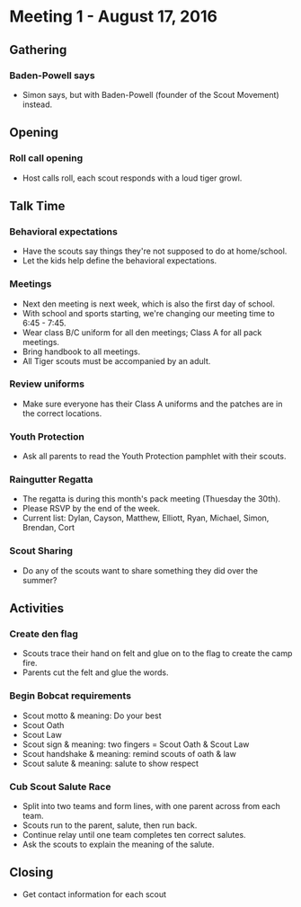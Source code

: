 # Meeting 1 - August 17, 2016

## Gathering

### Baden-Powell says
* Simon says, but with Baden-Powell (founder of the Scout Movement) instead.

## Opening

### Roll call opening
* Host calls roll, each scout responds with a loud tiger growl.

## Talk Time

### Behavioral expectations
* Have the scouts say things they're not supposed to do at home/school.
* Let the kids help define the behavioral expectations.

### Meetings
* Next den meeting is next week, which is also the first day of school.
* With school and sports starting, we're changing our meeting time to 6:45 - 7:45.
* Wear class B/C uniform for all den meetings; Class A for all pack meetings.
* Bring handbook to all meetings.
* All Tiger scouts must be accompanied by an adult.

### Review uniforms
* Make sure everyone has their Class A uniforms and the patches are in the correct locations.

### Youth Protection
* Ask all parents to read the Youth Protection pamphlet with their scouts.

### Raingutter Regatta
* The regatta is during this month's pack meeting (Thuesday the 30th).
* Please RSVP by the end of the week.
* Current list: Dylan, Cayson, Matthew, Elliott, Ryan, Michael, Simon, Brendan, Cort

### Scout Sharing
* Do any of the scouts want to share something they did over the summer?

## Activities

### Create den flag
* Scouts trace their hand on felt and glue on to the flag to create the camp fire.
* Parents cut the felt and glue the words.

### Begin Bobcat requirements
* Scout motto & meaning: Do your best
* Scout Oath
* Scout Law
* Scout sign & meaning: two fingers = Scout Oath & Scout Law
* Scout handshake & meaning: remind scouts of oath & law
* Scout salute & meaning: salute to show respect

### Cub Scout Salute Race
* Split into two teams and form lines, with one parent across from each team.
* Scouts run to the parent, salute, then run back.
* Continue relay until one team completes ten correct salutes.
* Ask the scouts to explain the meaning of the salute.

## Closing
* Get contact information for each scout
